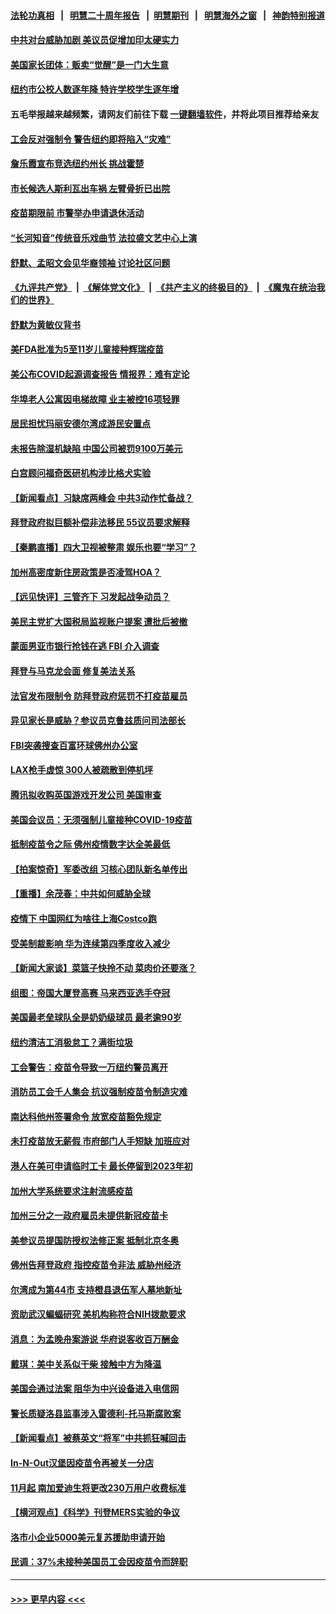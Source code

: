 #### [法轮功真相](https://github.com/gfw-breaker/truth/blob/master/README.md?t=0) &nbsp;&nbsp;|&nbsp;&nbsp; [明慧二十周年报告](https://github.com/gfw-breaker/mh-reports/blob/master/README.md?t=0) &nbsp;&nbsp;|&nbsp;&nbsp;[明慧期刊](https://github.com/gfw-breaker/mh-qikan) &nbsp;&nbsp;|&nbsp;&nbsp; [明慧海外之窗](https://github.com/gfw-breaker/mh-news/blob/master/README.md?t=0) &nbsp;&nbsp;|&nbsp;&nbsp; [神韵特别报道](https://github.com/gfw-breaker/mh-news/blob/master/shenyun.md?t=0)
#### [中共对台威胁加剧 美议员促增加印太硬实力](../pages/nsc412/n13340448.md?t=10301701) 
#### [美国家长团体：贩卖“觉醒”是一门大生意](../pages/nsc412/n13340222.md?t=10301701) 
#### [纽约市公校人数逐年降  特许学校学生逐年增](../pages/nsc412/n13340237.md?t=10301701) 
#### 五毛举报越来越频繁，请网友们前往下载 [一键翻墙软件](https://github.com/gfw-breaker/ssr-accounts)，并将此项目推荐给亲友
#### [工会反对强制令 警告纽约即将陷入“灾难”](../pages/nsc412/n13340232.md?t=10301701) 
#### [詹乐霞宣布竞选纽约州长 挑战霍楚](../pages/nsc412/n13340348.md?t=10301701) 
#### [市长候选人斯利瓦出车祸 左臂骨折已出院](../pages/nsc412/n13340346.md?t=10301701) 
#### [疫苗期限前 市警举办申请退休活动](../pages/nsc412/n13340229.md?t=10301701) 
#### [“长河知音”传统音乐戏曲节  法拉盛文艺中心上演](../pages/nsc412/n13340242.md?t=10301701) 
#### [舒默、孟昭文会见华裔领袖 讨论社区问题](../pages/nsc412/n13340351.md?t=10301701) 
#### [《九评共产党》](https://github.com/begood0513/9ping.md/blob/master/README.md) &nbsp;|&nbsp; [《解体党文化》](../../../../jtdwh.md/blob/master/README.md)  &nbsp;|&nbsp; [《共产主义的终极目的》](../../../../gczydzjmd.md/blob/master/README.md) &nbsp;|&nbsp; [《魔鬼在统治我们的世界》](../../../../mgztzwmdsj.md/blob/master/README.md) 
#### [舒默为黄敏仪背书](../pages/nsc412/n13340356.md?t=10301701) 
#### [美FDA批准为5至11岁儿童接种辉瑞疫苗](../pages/nsc412/n13340067.md?t=10301701) 
#### [美公布COVID起源调查报告 情报界：难有定论](../pages/nsc412/n13340039.md?t=10301701) 
#### [华埠老人公寓因电梯故障 业主被控16项轻罪](../pages/nsc412/n13340188.md?t=10301701) 
#### [居民担忧玛丽安德尔湾成游民安置点](../pages/nsc412/n13340166.md?t=10301701) 
#### [未报告除湿机缺陷 中国公司被罚9100万美元](../pages/nsc412/n13339963.md?t=10301701) 
#### [白宫顾问福奇医研机构涉比格犬实验](../pages/nsc412/n13340144.md?t=10301701) 
#### [【新闻看点】习缺席两峰会 中共3动作忙备战？](../pages/nsc412/n13339932.md?t=10301701) 
#### [拜登政府拟巨额补偿非法移民 55议员要求解释](../pages/nsc412/n13339787.md?t=10301701) 
#### [【秦鹏直播】四大卫视被整肃 娱乐也要“学习”？](../pages/nsc412/n13339957.md?t=10301701) 
#### [加州高密度新住房政策是否凌驾HOA？](../pages/nsc412/n13340026.md?t=10301701) 
#### [【远见快评】三管齐下 习发起战争动员？](../pages/nsc412/n13339955.md?t=10301701) 
#### [美民主党扩大国税局监视账户提案 遭批后被撤](../pages/nsc412/n13339953.md?t=10301701) 
#### [蒙面男亚市银行抢钱在逃 FBI 介入调查](../pages/nsc412/n13339901.md?t=10301701) 
#### [拜登与马克龙会面 修复美法关系](../pages/nsc412/n13339732.md?t=10301701) 
#### [法官发布限制令 防拜登政府惩罚不打疫苗雇员](../pages/nsc412/n13339404.md?t=10301701) 
#### [异见家长是威胁？参议员克鲁兹质问司法部长](../pages/nsc412/n13339765.md?t=10301701) 
#### [FBI突袭搜查百富环球佛州办公室](../pages/nsc412/n13339687.md?t=10301701) 
#### [LAX枪手虚惊 300人被疏散到停机坪](../pages/nsc412/n13339706.md?t=10301701) 
#### [腾讯拟收购英国游戏开发公司 美国审查](../pages/nsc412/n13339614.md?t=10301701) 
#### [美国会议员：无须强制儿童接种COVID-19疫苗](../pages/nsc412/n13339629.md?t=10301701) 
#### [抵制疫苗令之际 佛州疫情数字达全美最低](../pages/nsc412/n13339499.md?t=10301701) 
#### [【拍案惊奇】军委改组 习核心团队新名单传出](../pages/nsc412/n13339171.md?t=10301701) 
#### [【重播】余茂春：中共如何威胁全球](../pages/nsc412/n13332516.md?t=10301701) 
#### [疫情下 中国网红为啥往上海Costco跑](../pages/nsc412/n13338913.md?t=10301701) 
#### [受美制裁影响 华为连续第四季度收入减少](../pages/nsc412/n13339157.md?t=10301701) 
#### [【新闻大家谈】菜篮子快拎不动 菜肉价还要涨？](../pages/nsc412/n13338881.md?t=10301701) 
#### [组图：帝国大厦登高赛 马来西亚选手夺冠](../pages/nsc412/n13335926.md?t=10301701) 
#### [美国最老垒球队全是奶奶级球员 最老逾90岁](../pages/nsc412/n13338084.md?t=10301701) 
#### [纽约清洁工消极怠工？满街垃圾](../pages/nsc412/n13337926.md?t=10301701) 
#### [工会警告：疫苗令导致一万纽约警员离开](../pages/nsc412/n13337923.md?t=10301701) 
#### [消防员工会千人集会 抗议强制疫苗令制造灾难](../pages/nsc412/n13337936.md?t=10301701) 
#### [南达科他州签署命令 放宽疫苗豁免规定](../pages/nsc412/n13338183.md?t=10301701) 
#### [未打疫苗放无薪假  市府部门人手短缺  加班应对](../pages/nsc412/n13337932.md?t=10301701) 
#### [港人在美可申请临时工卡  最长停留到2023年初](../pages/nsc412/n13338087.md?t=10301701) 
#### [加州大学系统要求注射流感疫苗](../pages/nsc412/n13338177.md?t=10301701) 
#### [加州三分之一政府雇员未提供新冠疫苗卡](../pages/nsc412/n13338156.md?t=10301701) 
#### [美参议员提国防授权法修正案 抵制北京冬奥](../pages/nsc412/n13337778.md?t=10301701) 
#### [佛州告拜登政府 指控疫苗令非法 威胁州经济](../pages/nsc412/n13337344.md?t=10301701) 
#### [尔湾成为第44市 支持橙县退伍军人墓地新址](../pages/nsc412/n13337775.md?t=10301701) 
#### [资助武汉蝙蝠研究 美机构称符合NIH拨款要求](../pages/nsc412/n13337555.md?t=10301701) 
#### [消息：为孟晚舟案游说 华府说客收百万酬金](../pages/nsc412/n13337530.md?t=10301701) 
#### [戴琪：美中关系似干柴 接触中方为降温](../pages/nsc412/n13337453.md?t=10301701) 
#### [美国会通过法案 阻华为中兴设备进入电信网](../pages/nsc412/n13337363.md?t=10301701) 
#### [警长质疑洛县监事涉入雷德利-托马斯腐败案](../pages/nsc412/n13337503.md?t=10301701) 
#### [【新闻看点】被蔡英文“将军”中共抓狂喊回击](../pages/nsc412/n13336835.md?t=10301701) 
#### [In-N-Out汉堡因疫苗令再被关一分店](../pages/nsc412/n13337454.md?t=10301701) 
#### [11月起 南加爱迪生将更改230万用户收费标准](../pages/nsc412/n13337402.md?t=10301701) 
#### [【横河观点】《科学》刊登MERS实验的争议](../pages/nsc412/n13337234.md?t=10301701) 
#### [洛市小企业5000美元复苏援助申请开始](../pages/nsc412/n13337378.md?t=10301701) 
#### [民调：37%未接种美国员工会因疫苗令而辞职](../pages/nsc412/n13337219.md?t=10301701) 

----
#### [ >>> 更早内容 <<< ](../indexes/nsc412-earlier.md)
